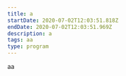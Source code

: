 ```yaml
---
title: a
startDate: 2020-07-02T12:03:51.818Z
endDate: 2020-07-02T12:03:51.969Z
description: a
tags: aa
type: program
---
```

aa
